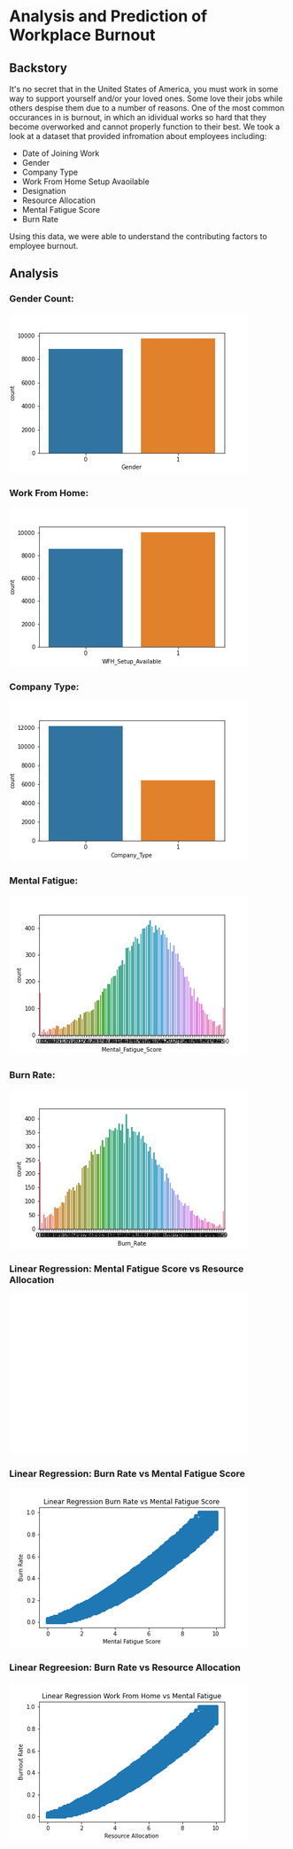 # Analysis and Prediction of Workplace Burnout

## Backstory
It's no secret that in the United States of America, you must work in some way to support yourself and/or your loved ones. Some love their jobs while others despise them due to a number of reasons. One of the most common occurances in is burnout, in which an idividual works so hard that they become overworked and cannot properly function to their best. We took a look at a dataset that provided infromation about employees including:
- Date of Joining Work
- Gender
- Company Type
- Work From Home Setup Avaoilable
- Designation
- Resource Allocation
- Mental Fatigue Score
- Burn Rate

Using this data, we were able to understand the contributing factors to employee burnout.

## Analysis
### Gender Count:
![Screenshot](sharice/GenCoun.png)

### Work From Home:
![Screenshot](sharice/WFH.png)

### Company Type:
![Screenshot](sharice/comp.png)

### Mental Fatigue:
![Screenshot](sharice/Mental.png)

### Burn Rate:
![Screenshot](sharice/Burn.png)

### Linear Regression: Mental Fatigue Score vs Resource Allocation
![Screenshot](sharice/Linear_ResvsMent.png)

### Linear Regression: Burn Rate vs Mental Fatigue Score
![Screenshot](samori/Lin_Reg_Burn_v_Fatigue.png)

### Linear Regreesion: Burn Rate vs Resource Allocation
![Screenshot](samori/Lin_Reg_Burn_v_Resource.png)
